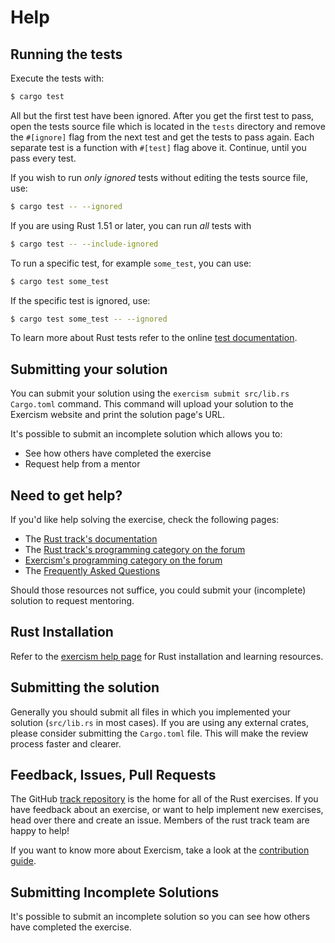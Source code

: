 # Help

## Running the tests

Execute the tests with:

```bash
$ cargo test
```

All but the first test have been ignored. After you get the first test to
pass, open the tests source file which is located in the `tests` directory
and remove the `#[ignore]` flag from the next test and get the tests to pass
again. Each separate test is a function with `#[test]` flag above it.
Continue, until you pass every test.

If you wish to run _only ignored_ tests without editing the tests source file, use:

```bash
$ cargo test -- --ignored
```

If you are using Rust 1.51 or later, you can run _all_ tests with

```bash
$ cargo test -- --include-ignored
```

To run a specific test, for example `some_test`, you can use:

```bash
$ cargo test some_test
```

If the specific test is ignored, use:

```bash
$ cargo test some_test -- --ignored
```

To learn more about Rust tests refer to the online [test documentation][rust-tests].

[rust-tests]: https://doc.rust-lang.org/book/ch11-02-running-tests.html

## Submitting your solution

You can submit your solution using the `exercism submit src/lib.rs Cargo.toml` command.
This command will upload your solution to the Exercism website and print the solution page's URL.

It's possible to submit an incomplete solution which allows you to:

- See how others have completed the exercise
- Request help from a mentor

## Need to get help?

If you'd like help solving the exercise, check the following pages:

- The [Rust track's documentation](https://exercism.org/docs/tracks/rust)
- The [Rust track's programming category on the forum](https://forum.exercism.org/c/programming/rust)
- [Exercism's programming category on the forum](https://forum.exercism.org/c/programming/5)
- The [Frequently Asked Questions](https://exercism.org/docs/using/faqs)

Should those resources not suffice, you could submit your (incomplete) solution to request mentoring.

## Rust Installation

Refer to the [exercism help page][help-page] for Rust installation and learning
resources.

## Submitting the solution

Generally you should submit all files in which you implemented your solution (`src/lib.rs` in most cases). If you are using any external crates, please consider submitting the `Cargo.toml` file. This will make the review process faster and clearer.

## Feedback, Issues, Pull Requests

The GitHub [track repository][github] is the home for all of the Rust exercises. If you have feedback about an exercise, or want to help implement new exercises, head over there and create an issue. Members of the rust track team are happy to help!

If you want to know more about Exercism, take a look at the [contribution guide].

## Submitting Incomplete Solutions
It's possible to submit an incomplete solution so you can see how others have completed the exercise.

[help-page]: https://exercism.org/tracks/rust/learning
[github]: https://github.com/exercism/rust
[contribution guide]: https://exercism.org/docs/community/contributors
